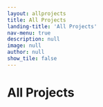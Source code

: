 ```yaml
---
layout: allprojects
title: All Projects
landing-title: 'All Projects'
nav-menu: true
description: null
image: null
author: null
show_tile: false
---
```


<h1>All Projects</h1>

